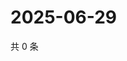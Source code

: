 # 2025-06-29

共 0 条

<!-- BEGIN ZHIHUQUESTIONS -->
<!-- 最后更新时间 Sun Jun 29 2025 02:14:35 GMT+0800 (China Standard Time) -->

<!-- END ZHIHUQUESTIONS -->
